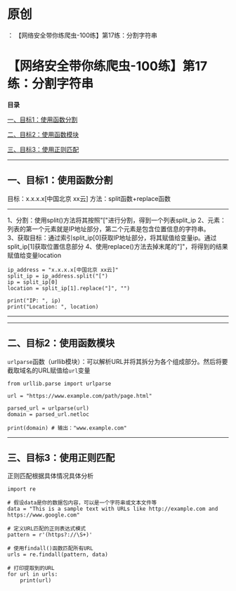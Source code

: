 # 原创
：  【网络安全带你练爬虫-100练】第17练：分割字符串

# 【网络安全带你练爬虫-100练】第17练：分割字符串

**目录**

[一、目标1：使用函数分割](#%E4%B8%80%E3%80%81%E7%9B%AE%E6%A0%871%EF%BC%9A%E5%AD%97%E7%AC%A6%E4%B8%B2%E7%9A%84%E5%88%86%E5%89%B2)

[二、目标2：使用函数模块](#%E4%BA%8C%E3%80%81%E7%9B%AE%E6%A0%872%EF%BC%9A%E6%8F%90%E5%8F%96%E5%87%BAdomain)

[三、目标3：使用正则匹配](#%E7%9B%AE%E6%A0%873%EF%BC%9A%E4%BD%BF%E7%94%A8%E6%AD%A3%E5%88%99%E5%8C%B9%E9%85%8D)

---


## 一、目标1：使用函数分割

> 
目标：x.x.x.x[中国北京 xx云]
方法：split函数+replace函数
<hr/>
1、分割：使用split()方法将其按照"["进行分割，得到一个列表split_ip
2、元素：列表的第一个元素就是IP地址部分，第二个元素是包含位置信息的字符串。
<br/> 3、获取目标：通过索引split_ip[0]获取IP地址部分，将其赋值给变量ip。通过split_ip[1]获取位置信息部分
4、使用replace()方法去掉末尾的"]"，将得到的结果赋值给变量location


```
ip_address = "x.x.x.x[中国北京 xx云]"
split_ip = ip_address.split("[")
ip = split_ip[0]
location = split_ip[1].replace("]", "")

print("IP: ", ip)
print("Location: ", location)
```

---


---


## 二、目标2：使用函数模块

> 
`urlparse`函数（urllib模块）：可以解析URL并将其拆分为各个组成部分。然后将要截取域名的URL赋值给`url`变量


```
from urllib.parse import urlparse

url = "https://www.example.com/path/page.html"

parsed_url = urlparse(url)
domain = parsed_url.netloc

print(domain) # 输出："www.example.com"
```

---


## 三、目标3：使用正则匹配

正则匹配根据具体情况具体分析

```
import re

# 假设data是你的数据包内容，可以是一个字符串或文本文件等
data = "This is a sample text with URLs like http://example.com and https://www.google.com"

# 定义URL匹配的正则表达式模式
pattern = r'(https?://\S+)'

# 使用findall()函数匹配所有URL
urls = re.findall(pattern, data)

# 打印提取到的URL
for url in urls:
    print(url)
```
